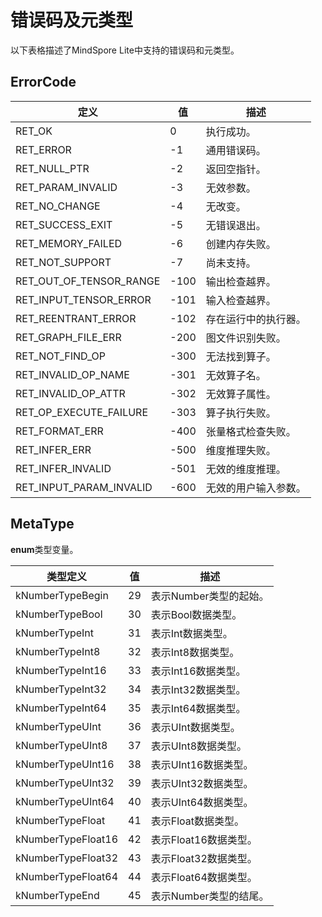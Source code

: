 # 错误码及元类型

以下表格描述了MindSpore Lite中支持的错误码和元类型。

## ErrorCode

| 定义 | 值 | 描述 |
| --- | --- | --- |
| RET_OK | 0 | 执行成功。 |
| RET_ERROR | -1 | 通用错误码。 |
| RET_NULL_PTR | -2 | 返回空指针。 |
| RET_PARAM_INVALID | -3 | 无效参数。 |
| RET_NO_CHANGE | -4 | 无改变。 |
| RET_SUCCESS_EXIT | -5 | 无错误退出。 |
| RET_MEMORY_FAILED | -6 | 创建内存失败。 |
| RET_NOT_SUPPORT | -7 | 尚未支持。 |
| RET_OUT_OF_TENSOR_RANGE | -100 | 输出检查越界。 |
| RET_INPUT_TENSOR_ERROR | -101 | 输入检查越界。 |
| RET_REENTRANT_ERROR | -102 | 存在运行中的执行器。 |
| RET_GRAPH_FILE_ERR | -200 | 图文件识别失败。 |
| RET_NOT_FIND_OP | -300 | 无法找到算子。 |
| RET_INVALID_OP_NAME | -301 | 无效算子名。 |
| RET_INVALID_OP_ATTR | -302 | 无效算子属性。 |
| RET_OP_EXECUTE_FAILURE | -303 | 算子执行失败。 |
| RET_FORMAT_ERR | -400 | 张量格式检查失败。 |
| RET_INFER_ERR | -500 | 维度推理失败。 |
| RET_INFER_INVALID | -501 | 无效的维度推理。 |
| RET_INPUT_PARAM_INVALID | -600 | 无效的用户输入参数。 |

## MetaType

 **enum**类型变量。

| 类型定义 | 值 | 描述 |
| --- | --- | --- |
|kNumberTypeBegin| 29 | 表示Number类型的起始。 |
|kNumberTypeBool| 30 | 表示Bool数据类型。 |
|kNumberTypeInt| 31 | 表示Int数据类型。 |
|kNumberTypeInt8| 32 | 表示Int8数据类型。 |
|kNumberTypeInt16| 33 | 表示Int16数据类型。 |
|kNumberTypeInt32| 34 | 表示Int32数据类型。 |
|kNumberTypeInt64| 35 | 表示Int64数据类型。 |
|kNumberTypeUInt| 36 | 表示UInt数据类型。 |
|kNumberTypeUInt8| 37 | 表示UInt8数据类型。 |
|kNumberTypeUInt16| 38 | 表示UInt16数据类型。 |
|kNumberTypeUInt32| 39 | 表示UInt32数据类型。 |
|kNumberTypeUInt64| 40 | 表示UInt64数据类型。 |
|kNumberTypeFloat| 41 | 表示Float数据类型。 |
|kNumberTypeFloat16| 42 | 表示Float16数据类型。 |
|kNumberTypeFloat32| 43 | 表示Float32数据类型。 |
|kNumberTypeFloat64| 44 | 表示Float64数据类型。|
|kNumberTypeEnd| 45 | 表示Number类型的结尾。 |

